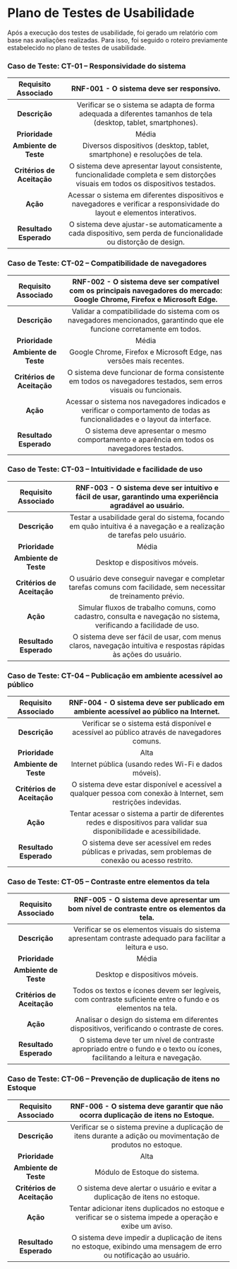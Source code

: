 # Plano de Testes de Usabilidade

Após a execução dos testes de usabilidade, foi gerado um relatório com base nas avaliações realizadas. Para isso, foi seguido o roteiro previamente estabelecido no plano de testes de usabilidade.

### **Caso de Teste: CT-01 – Responsividade do sistema**

| **Requisito Associado** 	| RNF-001 - O sistema deve ser responsivo. |
|:---:	|:---:	|
| **Descrição** 	| Verificar se o sistema se adapta de forma adequada a diferentes tamanhos de tela (desktop, tablet, smartphones). |
| **Prioridade** 	| Média |
| **Ambiente de Teste** 	| Diversos dispositivos (desktop, tablet, smartphone) e resoluções de tela. |
| **Critérios de Aceitação** 	| O sistema deve apresentar layout consistente, funcionalidade completa e sem distorções visuais em todos os dispositivos testados. |
| **Ação** 	| Acessar o sistema em diferentes dispositivos e navegadores e verificar a responsividade do layout e elementos interativos. |
| **Resultado Esperado** 	| O sistema deve ajustar-se automaticamente a cada dispositivo, sem perda de funcionalidade ou distorção de design. |


### **Caso de Teste: CT-02 – Compatibilidade de navegadores**

| **Requisito Associado** 	| RNF-002 - O sistema deve ser compatível com os principais navegadores do mercado: Google Chrome, Firefox e Microsoft Edge. |
|:---:	|:---:	|
| **Descrição** 	| Validar a compatibilidade do sistema com os navegadores mencionados, garantindo que ele funcione corretamente em todos. |
| **Prioridade** 	| Média |
| **Ambiente de Teste** 	| Google Chrome, Firefox e Microsoft Edge, nas versões mais recentes. |
| **Critérios de Aceitação** 	| O sistema deve funcionar de forma consistente em todos os navegadores testados, sem erros visuais ou funcionais. |
| **Ação** 	| Acessar o sistema nos navegadores indicados e verificar o comportamento de todas as funcionalidades e o layout da interface. |
| **Resultado Esperado** 	| O sistema deve apresentar o mesmo comportamento e aparência em todos os navegadores testados. |


### **Caso de Teste: CT-03 – Intuitividade e facilidade de uso**

| **Requisito Associado** 	| RNF-003 - O sistema deve ser intuitivo e fácil de usar, garantindo uma experiência agradável ao usuário. |
|:---:	|:---:	|
| **Descrição** 	| Testar a usabilidade geral do sistema, focando em quão intuitiva é a navegação e a realização de tarefas pelo usuário. |
| **Prioridade** 	| Média |
| **Ambiente de Teste** 	| Desktop e dispositivos móveis. |
| **Critérios de Aceitação** 	| O usuário deve conseguir navegar e completar tarefas comuns com facilidade, sem necessitar de treinamento prévio. |
| **Ação** 	| Simular fluxos de trabalho comuns, como cadastro, consulta e navegação no sistema, verificando a facilidade de uso. |
| **Resultado Esperado** 	| O sistema deve ser fácil de usar, com menus claros, navegação intuitiva e respostas rápidas às ações do usuário. |


### **Caso de Teste: CT-04 – Publicação em ambiente acessível ao público**

| **Requisito Associado** 	| RNF-004 - O sistema deve ser publicado em ambiente acessível ao público na Internet. |
|:---:	|:---:	|
| **Descrição** 	| Verificar se o sistema está disponível e acessível ao público através de navegadores comuns. |
| **Prioridade** 	| Alta |
| **Ambiente de Teste** 	| Internet pública (usando redes Wi-Fi e dados móveis). |
| **Critérios de Aceitação** 	| O sistema deve estar disponível e acessível a qualquer pessoa com conexão à Internet, sem restrições indevidas. |
| **Ação** 	| Tentar acessar o sistema a partir de diferentes redes e dispositivos para validar sua disponibilidade e acessibilidade. |
| **Resultado Esperado** 	| O sistema deve ser acessível em redes públicas e privadas, sem problemas de conexão ou acesso restrito. |


### **Caso de Teste: CT-05 – Contraste entre elementos da tela**

| **Requisito Associado** 	| RNF-005 - O sistema deve apresentar um bom nível de contraste entre os elementos da tela. |
|:---:	|:---:	|
| **Descrição** 	| Verificar se os elementos visuais do sistema apresentam contraste adequado para facilitar a leitura e uso. |
| **Prioridade** 	| Média |
| **Ambiente de Teste** 	| Desktop e dispositivos móveis. |
| **Critérios de Aceitação** 	| Todos os textos e ícones devem ser legíveis, com contraste suficiente entre o fundo e os elementos na tela. |
| **Ação** 	| Analisar o design do sistema em diferentes dispositivos, verificando o contraste de cores. |
| **Resultado Esperado** 	| O sistema deve ter um nível de contraste apropriado entre o fundo e o texto ou ícones, facilitando a leitura e navegação. |


### **Caso de Teste: CT-06 – Prevenção de duplicação de itens no Estoque**

| **Requisito Associado** 	| RNF-006 - O sistema deve garantir que não ocorra duplicação de itens no Estoque. |
|:---:	|:---:	|
| **Descrição** 	| Verificar se o sistema previne a duplicação de itens durante a adição ou movimentação de produtos no estoque. |
| **Prioridade** 	| Alta |
| **Ambiente de Teste** 	| Módulo de Estoque do sistema. |
| **Critérios de Aceitação** 	| O sistema deve alertar o usuário e evitar a duplicação de itens no estoque. |
| **Ação** 	| Tentar adicionar itens duplicados no estoque e verificar se o sistema impede a operação e exibe um aviso. |
| **Resultado Esperado** 	| O sistema deve impedir a duplicação de itens no estoque, exibindo uma mensagem de erro ou notificação ao usuário. |
